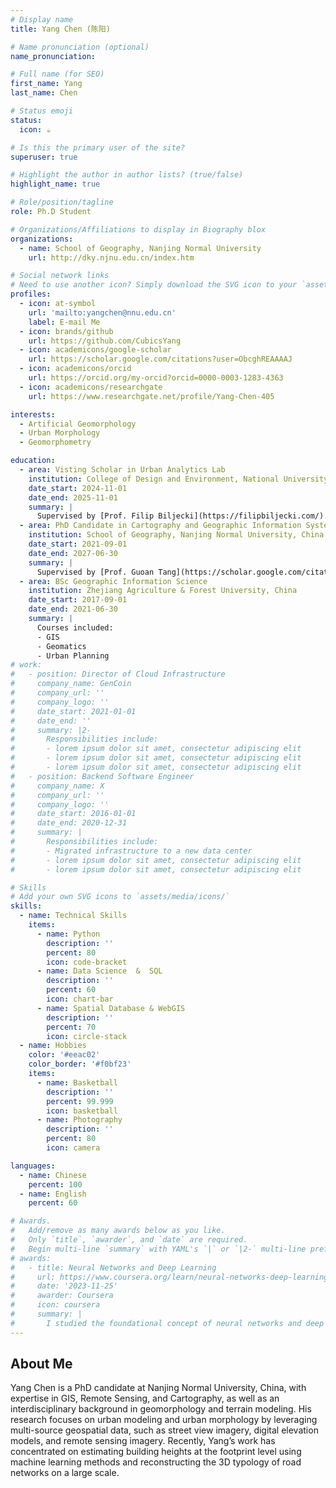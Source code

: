 ```yaml
---
# Display name
title: Yang Chen (陈阳)

# Name pronunciation (optional)
name_pronunciation: 

# Full name (for SEO)
first_name: Yang
last_name: Chen

# Status emoji
status:
  icon: ☕️

# Is this the primary user of the site?
superuser: true

# Highlight the author in author lists? (true/false)
highlight_name: true

# Role/position/tagline
role: Ph.D Student

# Organizations/Affiliations to display in Biography blox
organizations:
  - name: School of Geography, Nanjing Normal University
    url: http://dky.njnu.edu.cn/index.htm

# Social network links
# Need to use another icon? Simply download the SVG icon to your `assets/media/icons/` folder.
profiles:
  - icon: at-symbol
    url: 'mailto:yangchen@nnu.edu.cn'
    label: E-mail Me
  - icon: brands/github
    url: https://github.com/CubicsYang
  - icon: academicons/google-scholar
    url: https://scholar.google.com/citations?user=ObcghREAAAAJ
  - icon: academicons/orcid
    url: https://orcid.org/my-orcid?orcid=0000-0003-1283-4363
  - icon: academicons/researchgate
    url: https://www.researchgate.net/profile/Yang-Chen-405

interests:
  - Artificial Geomorphology
  - Urban Morphology
  - Geomorphometry

education:
  - area: Visting Scholar in Urban Analytics Lab
    institution: College of Design and Environment, National University of Singapore
    date_start: 2024-11-01
    date_end: 2025-11-01
    summary: |
      Supervised by [Prof. Filip Biljecki](https://filipbiljecki.com/).
  - area: PhD Candidate in Cartography and Geographic Information Systems
    institution: School of Geography, Nanjing Normal University, China
    date_start: 2021-09-01
    date_end: 2027-06-30
    summary: |
      Supervised by [Prof. Guoan Tang](https://scholar.google.com/citations?user=QP5oEWMAAAAJ).
  - area: BSc Geographic Information Science
    institution: Zhejiang Agriculture & Forest University, China
    date_start: 2017-09-01
    date_end: 2021-06-30
    summary: |
      Courses included:
      - GIS
      - Geomatics
      - Urban Planning
# work:
#   - position: Director of Cloud Infrastructure
#     company_name: GenCoin
#     company_url: ''
#     company_logo: ''
#     date_start: 2021-01-01
#     date_end: ''
#     summary: |2-
#       Responsibilities include:
#       - lorem ipsum dolor sit amet, consectetur adipiscing elit
#       - lorem ipsum dolor sit amet, consectetur adipiscing elit
#       - lorem ipsum dolor sit amet, consectetur adipiscing elit
#   - position: Backend Software Engineer
#     company_name: X
#     company_url: ''
#     company_logo: ''
#     date_start: 2016-01-01
#     date_end: 2020-12-31
#     summary: |
#       Responsibilities include:
#       - Migrated infrastructure to a new data center
#       - lorem ipsum dolor sit amet, consectetur adipiscing elit
#       - lorem ipsum dolor sit amet, consectetur adipiscing elit

# Skills
# Add your own SVG icons to `assets/media/icons/`
skills:
  - name: Technical Skills
    items:
      - name: Python
        description: ''
        percent: 80
        icon: code-bracket
      - name: Data Science  &  SQL 
        description: ''
        percent: 60
        icon: chart-bar
      - name: Spatial Database & WebGIS
        description: ''
        percent: 70
        icon: circle-stack
  - name: Hobbies
    color: '#eeac02'
    color_border: '#f0bf23'
    items:
      - name: Basketball
        description: ''
        percent: 99.999
        icon: basketball
      - name: Photography
        description: ''
        percent: 80
        icon: camera

languages:
  - name: Chinese
    percent: 100
  - name: English
    percent: 60

# Awards.
#   Add/remove as many awards below as you like.
#   Only `title`, `awarder`, and `date` are required.
#   Begin multi-line `summary` with YAML's `|` or `|2-` multi-line prefix and indent 2 spaces below.
# awards:
#   - title: Neural Networks and Deep Learning
#     url: https://www.coursera.org/learn/neural-networks-deep-learning
#     date: '2023-11-25'
#     awarder: Coursera
#     icon: coursera
#     summary: |
#       I studied the foundational concept of neural networks and deep learning. By the end, I was familiar with the significant technological trends driving the rise of deep learning; build, train, and apply fully connected deep neural networks; implement efficient (vectorized) neural networks; identify key parameters in a neural network’s architecture; and apply deep learning to your own applications.
---
```


## About Me

Yang Chen is a PhD candidate at Nanjing Normal University, China, with expertise in GIS, Remote Sensing, and Cartography, as well as an interdisciplinary background in geomorphology and terrain modeling.
His research focuses on urban modeling and urban morphology by leveraging multi-source geospatial data, such as street view imagery, digital elevation models, and remote sensing imagery.
Recently, Yang’s work has concentrated on estimating building heights at the footprint level using machine learning methods and reconstructing the 3D typology of road networks on a large scale.